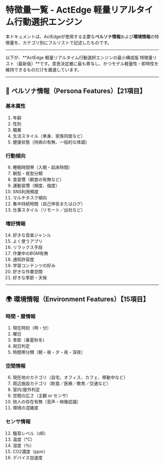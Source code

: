 # 特徴量一覧 - ActEdge 軽量リアルタイム行動選択エンジン

本ドキュメントは、ActEdgeが使用する主要な**ペルソナ情報**および**環境情報**の特徴量を、カテゴリ別にフルリストで記述したものです。

---

以下が、\*\*ActEdge 軽量リアルタイム行動選択エンジンの最小構成版 特徴量リスト（最新版）\*\*です。意思決定層に最も寄与し、かつモデル軽量性・即時性を維持できるものだけを厳選しています。

---

## 🧠 ペルソナ情報（Persona Features）【21項目】

### 基本属性

1. 年齢
2. 性別
3. 職業
4. 生活スタイル（単身、家族同居など）
5. 健康状態（持病の有無、一般的な体調）

### 行動傾向

6. 睡眠時間帯（入眠・起床時間）
7. 朝型・夜型分類
8. 食習慣（朝食の有無など）
9. 運動習慣（頻度、強度）
10. SNS利用頻度
11. マルチタスク傾向
12. 集中持続時間（自己申告またはログ）
13. 仕事スタイル（リモート／出社など）

### 嗜好情報

14. 好きな音楽ジャンル
15. よく使うアプリ
16. リラックス手段
17. 作業中のBGM有無
18. 通知許容度
19. 学習コンテンツの好み
20. 好きな作業空間
21. 好きな季節・天候

---

## 🌍 環境情報（Environment Features）【15項目】

### 時間・暦情報

1. 現在時刻（時・分）
2. 曜日
3. 季節（春夏秋冬）
4. 祝日判定
5. 時間帯分類（朝・昼・夕・夜・深夜）

### 空間情報

6. 現在地のカテゴリ（自宅、オフィス、カフェ、移動中など）
7. 周辺施設カテゴリ（飲食／医療／教育／交通など）
8. 室内/屋外判定
9. 空間の広さ（主観 or センサ）
10. 他人の存在有無（音声・映像認識）
11. 環境の混雑度

### センサ情報

12. 騒音レベル（dB）
13. 温度（℃）
14. 湿度（％）
15. CO2濃度（ppm）
16. デバイス加速度
